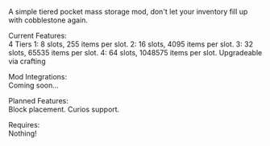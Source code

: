 A simple tiered pocket mass storage mod, don't let your inventory fill up with cobblestone again.

Current Features:  
  4 Tiers
    1: 8 slots, 255 items per slot.
    2: 16 slots, 4095 items per slot.
    3: 32 slots, 65535 items per slot.
    4: 64 slots, 1048575 items per slot.
  Upgradeable via crafting

Mod Integrations:  
  Coming soon...

Planned Features:  
  Block placement.
  Curios support.

Requires:  
    Nothing!